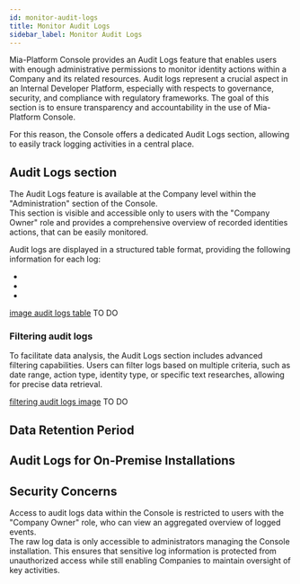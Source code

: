 ```yaml
---
id: monitor-audit-logs
title: Monitor Audit Logs
sidebar_label: Monitor Audit Logs
---
```


Mia-Platform Console provides an Audit Logs feature that enables users with enough administrative permissions to monitor identity actions within a Company and its related resources. Audit logs represent a crucial aspect in an Internal Developer Platform, especially with respects to governance, security, and compliance with regulatory frameworks. The goal of this section is to ensure transparency and accountability in the use of Mia-Platform Console.  

For this reason, the Console offers a dedicated Audit Logs section, allowing to easily track logging activities in a central place.

## Audit Logs section 

The Audit Logs feature is available at the Company level within the "Administration" section of the Console.  
This section is visible and accessible only to users with the "Company Owner" role and provides a comprehensive overview of recorded identities actions, that can be easily monitored.

Audit logs are displayed in a structured table format, providing the following information for each log:

*
*
*

[image audit logs table](/) TO DO

### Filtering audit logs

To facilitate data analysis, the Audit Logs section includes advanced filtering capabilities. Users can filter logs based on multiple criteria, such as date range, action type, identity type, or specific text researches, allowing for precise data retrieval.

[filtering audit logs image](/) TO DO

## Data Retention Period

## Audit Logs for On-Premise Installations

## Security Concerns

Access to audit logs data within the Console is restricted to users with the "Company Owner" role, who can view an aggregated overview of logged events.  
The raw log data is only accessible to administrators managing the Console installation. This ensures that sensitive log information is protected from unauthorized access while still enabling Companies to maintain oversight of key activities.

